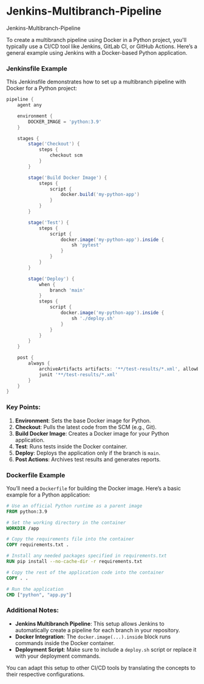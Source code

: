 # Jenkins-Multibranch-Pipeline
Jenkins-Multibranch-Pipeline

To create a multibranch pipeline using Docker in a Python project, you'll typically use a CI/CD tool like Jenkins, GitLab CI, or GitHub Actions. Here’s a general example using Jenkins with a Docker-based Python application.

### Jenkinsfile Example

This Jenkinsfile demonstrates how to set up a multibranch pipeline with Docker for a Python project:

```groovy
pipeline {
    agent any

    environment {
        DOCKER_IMAGE = 'python:3.9'
    }

    stages {
        stage('Checkout') {
            steps {
                checkout scm
            }
        }

        stage('Build Docker Image') {
            steps {
                script {
                    docker.build('my-python-app')
                }
            }
        }

        stage('Test') {
            steps {
                script {
                    docker.image('my-python-app').inside {
                        sh 'pytest'
                    }
                }
            }
        }

        stage('Deploy') {
            when {
                branch 'main'
            }
            steps {
                script {
                    docker.image('my-python-app').inside {
                        sh './deploy.sh'
                    }
                }
            }
        }
    }

    post {
        always {
            archiveArtifacts artifacts: '**/test-results/*.xml', allowEmptyArchive: true
            junit '**/test-results/*.xml'
        }
    }
}
```

### Key Points:
1. **Environment**: Sets the base Docker image for Python.
2. **Checkout**: Pulls the latest code from the SCM (e.g., Git).
3. **Build Docker Image**: Creates a Docker image for your Python application.
4. **Test**: Runs tests inside the Docker container.
5. **Deploy**: Deploys the application only if the branch is `main`.
6. **Post Actions**: Archives test results and generates reports.

### Dockerfile Example

You’ll need a `Dockerfile` for building the Docker image. Here’s a basic example for a Python application:

```dockerfile
# Use an official Python runtime as a parent image
FROM python:3.9

# Set the working directory in the container
WORKDIR /app

# Copy the requirements file into the container
COPY requirements.txt .

# Install any needed packages specified in requirements.txt
RUN pip install --no-cache-dir -r requirements.txt

# Copy the rest of the application code into the container
COPY . .

# Run the application
CMD ["python", "app.py"]
```

### Additional Notes:
- **Jenkins Multibranch Pipeline**: This setup allows Jenkins to automatically create a pipeline for each branch in your repository.
- **Docker Integration**: The `docker.image(...).inside` block runs commands inside the Docker container.
- **Deployment Script**: Make sure to include a `deploy.sh` script or replace it with your deployment commands.

You can adapt this setup to other CI/CD tools by translating the concepts to their respective configurations.
